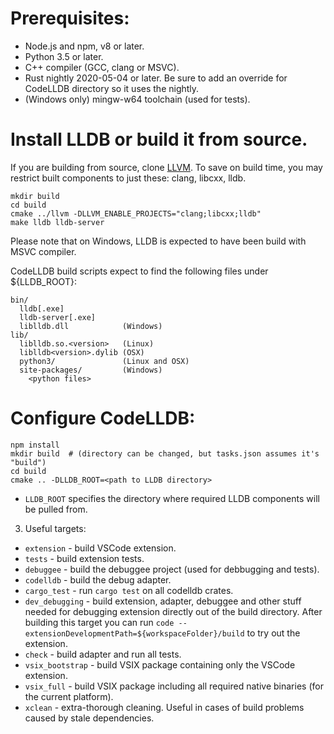 # Prerequisites:
- Node.js and npm, v8 or later.
- Python 3.5 or later.
- C++ compiler (GCC, clang or MSVC).
- Rust nightly 2020-05-04 or later.  Be sure to add an override for CodeLLDB directory so it uses the nightly.
- (Windows only) mingw-w64 toolchain (used for tests).

# Install LLDB or build it from source.

If you are building from source, clone [LLVM](https://github.com/llvm/llvm-project).  To save on build time, you may
restrict built components to just these: clang, libcxx, lldb.
```
mkdir build
cd build
cmake ../llvm -DLLVM_ENABLE_PROJECTS="clang;libcxx;lldb"
make lldb lldb-server
```
Please note that on Windows, LLDB is expected to have been build with MSVC compiler.

CodeLLDB build scripts expect to find the following files under ${LLDB_ROOT}:
```
bin/
  lldb[.exe]
  lldb-server[.exe]
  liblldb.dll            (Windows)
lib/
  liblldb.so.<version>   (Linux)
  liblldb<version>.dylib (OSX)
  python3/               (Linux and OSX)
  site-packages/         (Windows)
    <python files>
```

# Configure CodeLLDB:
```
npm install
mkdir build  # (directory can be changed, but tasks.json assumes it's "build")
cd build
cmake .. -DLLDB_ROOT=<path to LLDB directory>
```
- `LLDB_ROOT` specifies the directory where required LLDB components will be pulled from.

3. Useful targets:
- `extension` - build VSCode extension.
- `tests` - build extension tests.
- `debuggee` - build the debuggee project (used for debbugging and tests).
- `codelldb` - build the debug adapter.
- `cargo_test` - run `cargo test` on all codelldb crates.
- `dev_debugging` - build extension, adapter, debuggee and other stuff needed for debugging extension directly out of the build directory.
After building this target you can run `code --extensionDevelopmentPath=${workspaceFolder}/build` to try out the extension.
- `check` - build adapter and run all tests.
- `vsix_bootstrap` - build VSIX package containing only the VSCode extension.
- `vsix_full` - build VSIX package including all required native binaries (for the current platform).
- `xclean` - extra-thorough cleaning.  Useful in cases of build problems caused by stale dependencies.
